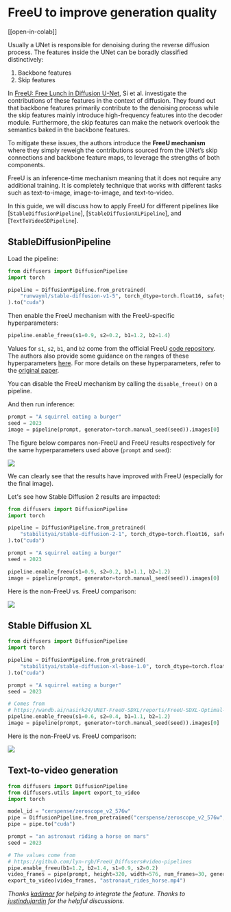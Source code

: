 # FreeU to improve generation quality

[[open-in-colab]]

Usually a UNet is responsible for denoising during the reverse diffusion process. The features inside the UNet can be boradly classified distinctively: 

1. Backbone features
2. Skip features

In [FreeU: Free Lunch in Diffusion U-Net](https://hf.co/papers/2309.11497), Si et al. investigate the contributions of these features in the context of diffusion. They found out that backbone features primarily contribute to the denoising process while the skip features mainly introduce high-frequency features into the decoder module. Furthermore, the skip features can make the network overlook the semantics baked in the backbone features. 

To mitigate these issues, the authors introduce the **FreeU mechanism** where they simply reweigh the contributions sourced from the UNet’s skip connections and backbone feature maps, to leverage the strengths of both components. 

FreeU is an inference-time mechanism meaning that it does not require any additional training. It is completely technique that works with different tasks such as text-to-image, image-to-image, and text-to-video.

In this guide, we will discuss how to apply FreeU for different pipelines like [`StableDiffusionPipeline`], [`StableDiffusionXLPipeline`], and [`TextToVideoSDPipeline`].

## StableDiffusionPipeline

Load the pipeline: 

```py
from diffusers import DiffusionPipeline
import torch 

pipeline = DiffusionPipeline.from_pretrained(
    "runwayml/stable-diffusion-v1-5", torch_dtype=torch.float16, safety_checker=None
).to("cuda")
```

Then enable the FreeU mechanism with the FreeU-specific hyperparameters:

```py
pipeline.enable_freeu(s1=0.9, s2=0.2, b1=1.2, b2=1.4)
```

Values for `s1`, `s2`, `b1`, and `b2` come from the official FreeU [code repository](https://github.com/ChenyangSi/FreeU). The authors also provide some guidance on the ranges of these hyperparameters [here](https://github.com/ChenyangSi/FreeU#range-for-more-parameters).  For more details on these hyperparameters, refer to the [original paper](https://hf.co/papers/2309.11497).

<Tip>

You can disable the FreeU mechanism by calling the `disable_freeu()` on a pipeline.

</Tip>

And then run inference:

```py
prompt = "A squirrel eating a burger"
seed = 2023
image = pipeline(prompt, generator=torch.manual_seed(seed)).images[0]
```

The figure below compares non-FreeU and FreeU results respectively for the same hyperparameters used above (`prompt` and `seed`):

![](https://huggingface.co/datasets/huggingface/documentation-images/resolve/main/diffusers/freeu/sdv1_5_freeu.jpg)

We can clearly see that the results have improved with FreeU (especially for the final image).

Let's see how Stable Diffusion 2 results are impacted:

```py
from diffusers import DiffusionPipeline
import torch 

pipeline = DiffusionPipeline.from_pretrained(
    "stabilityai/stable-diffusion-2-1", torch_dtype=torch.float16, safety_checker=None
).to("cuda")

prompt = "A squirrel eating a burger"
seed = 2023

pipeline.enable_freeu(s1=0.9, s2=0.2, b1=1.1, b2=1.2)
image = pipeline(prompt, generator=torch.manual_seed(seed)).images[0]
```

Here is the non-FreeU vs. FreeU comparison:

![](https://huggingface.co/datasets/huggingface/documentation-images/resolve/main/diffusers/freeu/sdv2_1_freeu.jpg)

## Stable Diffusion XL

```py
from diffusers import DiffusionPipeline
import torch 

pipeline = DiffusionPipeline.from_pretrained(
    "stabilityai/stable-diffusion-xl-base-1.0", torch_dtype=torch.float16,
).to("cuda")

prompt = "A squirrel eating a burger"
seed = 2023

# Comes from 
# https://wandb.ai/nasirk24/UNET-FreeU-SDXL/reports/FreeU-SDXL-Optimal-Parameters--Vmlldzo1NDg4NTUw
pipeline.enable_freeu(s1=0.6, s2=0.4, b1=1.1, b2=1.2)
image = pipeline(prompt, generator=torch.manual_seed(seed)).images[0]
```

Here is the non-FreeU vs. FreeU comparison:

![](https://huggingface.co/datasets/huggingface/documentation-images/resolve/main/diffusers/freeu/sdxl_freeu.jpg)

## Text-to-video generation

```python
from diffusers import DiffusionPipeline
from diffusers.utils import export_to_video
import torch

model_id = "cerspense/zeroscope_v2_576w"
pipe = DiffusionPipeline.from_pretrained("cerspense/zeroscope_v2_576w", torch_dtype=torch.float16).to("cuda")
pipe = pipe.to("cuda")

prompt = "an astronaut riding a horse on mars"
seed = 2023

# The values come from
# https://github.com/lyn-rgb/FreeU_Diffusers#video-pipelines
pipe.enable_freeu(b1=1.2, b2=1.4, s1=0.9, s2=0.2)
video_frames = pipe(prompt, height=320, width=576, num_frames=30, generator=torch.manual_seed(seed)).frames
export_to_video(video_frames, "astronaut_rides_horse.mp4")
```

*Thanks [kadirnar](https://github.com/kadirnar/) for helping to integrate the feature. Thanks to [justindujardin](https://github.com/justindujardin) for the helpful discussions.*